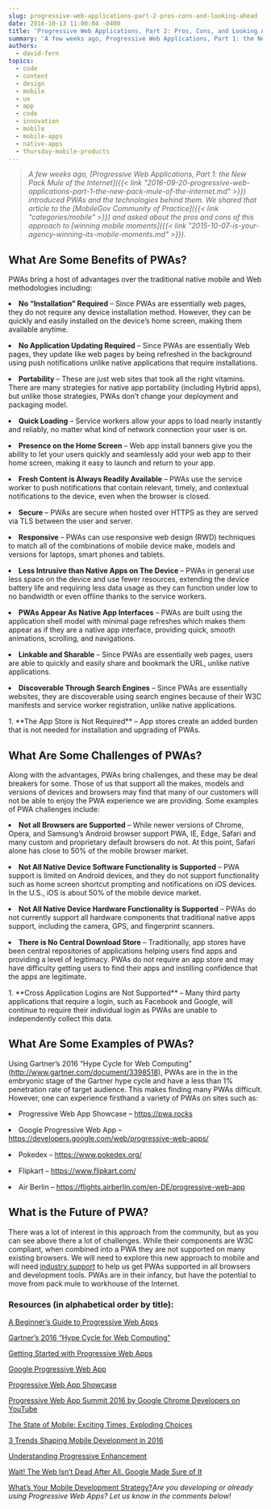 ```yaml
---
slug: progressive-web-applications-part-2-pros-cons-and-looking-ahead
date: 2016-10-13 11:00:04 -0400
title: 'Progressive Web Applications, Part 2: Pros, Cons, and Looking Ahead'
summary: 'A few weeks ago, Progressive Web Applications, Part 1: the New Pack Mule of the Internet introduced PWAs and the technologies behind them. We shared that article to the MobileGov Community of Practice and asked about the pros and cons of this approach to winning mobile moments. What Are Some Benefits of PWAs? PWAs bring'
authors:
  - david-fern
topics:
  - code
  - content
  - design
  - mobile
  - ux
  - app
  - code
  - innovation
  - mobile
  - mobile-apps
  - native-apps
  - thursday-mobile-products
---
```


> _A few weeks ago, [_Progressive Web Applications, Part 1: the New Pack Mule of the Internet_]({{< link "2016-09-20-progressive-web-applications-part-1-the-new-pack-mule-of-the-internet.md" >}}) _introduced PWAs and the technologies behind them. We shared that article to the [_MobileGov Community of Practice_]({{< link "categories/mobile" >}}) and asked about the pros and cons of this approach to_ [_winning mobile moments_]({{< link "2015-10-07-is-your-agency-winning-its-mobile-moments.md" >}})._

## What Are Some Benefits of PWAs?

PWAs bring a host of advantages over the traditional native mobile and Web methodologies including:

<li style="margin-bottom: 15px">
  <strong>No “Installation” Required</strong> – Since PWAs are essentially web pages, they do not require any device installation method. However, they can be quickly and easily installed on the device’s home screen, making them available anytime.
</li>
<li style="margin-bottom: 15px">
  <strong>No Application Updating Required</strong> – Since PWAs are essentially Web pages, they update like web pages by being refreshed in the background using push notifications unlike native applications that require installations.
</li>
<li style="margin-bottom: 15px">
  <strong>Portability</strong> &#8211; These are just web sites that took all the right vitamins. There are many strategies for native app portability (including Hybrid apps), but unlike those strategies, PWAs don&#8217;t change your deployment and packaging model.
</li>
<li style="margin-bottom: 15px">
  <strong>Quick Loading</strong> &#8211; Service workers allow your apps to load nearly instantly and reliably, no matter what kind of network connection your user is on.
</li>
<li style="margin-bottom: 15px">
  <strong>Presence on the Home Screen</strong> &#8211; Web app install banners give you the ability to let your users quickly and seamlessly add your web app to their home screen, making it easy to launch and return to your app.
</li>
<li style="margin-bottom: 15px">
  <strong>Fresh Content is Always Readily Available</strong> – PWAs use the service worker to push notifications that contain relevant, timely, and contextual notifications to the device, even when the browser is closed.
</li>
<li style="margin-bottom: 15px">
  <strong>Secure</strong> – PWAs are secure when hosted over HTTPS as they are served via TLS between the user and server.
</li>
<li style="margin-bottom: 15px">
  <strong>Responsive</strong> – PWAs can use responsive web design (RWD) techniques to match all of the combinations of mobile device make, models and versions for laptops, smart phones and tablets.
</li>
<li style="margin-bottom: 15px">
  <strong>Less Intrusive than Native Apps on The Device</strong> – PWAs in general use less space on the device and use fewer resources, extending the device battery life and requiring less data usage as they can function under low to no bandwidth or even offline thanks to the service workers.
</li>
<li style="margin-bottom: 15px">
  <strong>PWAs Appear As Native App Interfaces</strong> – PWAs are built using the application shell model with minimal page refreshes which makes them appear as if they are a native app interface, providing quick, smooth animations, scrolling, and navigations.
</li>
<li style="margin-bottom: 15px">
  <strong>Linkable and Sharable</strong> &#8211; Since PWAs are essentially web pages, users are able to quickly and easily share and bookmark the URL, unlike native applications.
</li>
<li style="margin-bottom: 15px">
  <strong>Discoverable Through Search Engines</strong> – Since PWAs are essentially websites, they are discoverable using search engines because of their W3C manifests and service worker registration, unlike native applications.
</li>
  1. **The App Store is Not Required** – App stores create an added burden that is not needed for installation and upgrading of PWAs.

## What Are Some Challenges of PWAs?

Along with the advantages, PWAs bring challenges, and these may be deal breakers for some. Those of us that support all the makes, models and versions of devices and browsers may find that many of our customers will not be able to enjoy the PWA experience we are providing. Some examples of PWA challenges include:

<li style="margin-bottom: 15px">
  <strong>Not all Browsers are Supported</strong> – While newer versions of Chrome, Opera, and Samsung’s Android browser support PWA, IE, Edge, Safari and many custom and proprietary default browsers do not. At this point, Safari alone has close to 50% of the mobile browser market.
</li>
<li style="margin-bottom: 15px">
  <strong>Not All Native Device Software Functionality is Supported</strong> – PWA support is limited on Android devices, and they do not support functionality such as home screen shortcut prompting and notifications on iOS devices. In the U.S., iOS is about 50% of the mobile device market.
</li>
<li style="margin-bottom: 15px">
  <strong>Not All Native Device Hardware Functionality is Supported</strong> – PWAs do not currently support all hardware components that traditional native apps support, including the camera, GPS, and fingerprint scanners.
</li>
<li style="margin-bottom: 15px">
  <strong>There is No Central Download Store</strong> – Traditionally, app stores have been central repositories of applications helping users find apps and providing a level of legitimacy. PWAs do not require an app store and may have difficulty getting users to find their apps and instilling confidence that the apps are legitimate.
</li>
  1. **Cross Application Logins are Not Supported** – Many third party applications that require a login, such as Facebook and Google, will continue to require their individual login as PWAs are unable to independently collect this data.

## What Are Some Examples of PWAs?

Using Gartner’s 2016 “Hype Cycle for Web Computing” (<http://www.gartner.com/document/3398518>), PWAs are in the in the embryonic stage of the Gartner hype cycle and have a less than 1% penetration rate of target audience. This makes finding many PWAs difficult. However, one can experience firsthand a variety of PWAs on sites such as:

<li style="margin-bottom: 15px">
  Progressive Web App Showcase &#8211; <a href="https://pwa.rocks/">https://pwa.rocks</a>
</li>
<li style="margin-bottom: 15px">
  Google Progressive Web App &#8211; <a href="https://developers.google.com/web/progressive-web-apps/">https://developers.google.com/web/progressive-web-apps/</a>
</li>
<li style="margin-bottom: 15px">
  Pokedex &#8211; <a href="https://www.pokedex.org/">https://www.pokedex.org/</a>
</li>
<li style="margin-bottom: 15px">
  Flipkart &#8211; <a href="https://www.flipkart.com/">https://www.flipkart.com/</a>
</li>
<li style="margin-bottom: 15px">
  Air Berlin &#8211; <a href="https://flights.airberlin.com/en-DE/progressive-web-app">https://flights.airberlin.com/en-DE/progressive-web-app</a>
</li>

## What is the Future of PWA?

There was a lot of interest in this approach from the community, but as you can see above there a lot of challenges. While their components are W3C compliant, when combined into a PWA they are not supported on many existing browsers. We will need to explore this new approach to mobile and will need [industry support](http://www.benfarrell.com/2016/02/26/progressive-web-apps/) to help us get PWAs supported in all browsers and development tools. PWAs are in their infancy, but have the potential to move from pack mule to workhouse of the Internet.

 

### Resources (in alphabetical order by title):

[A Beginner’s Guide to Progressive Web Apps](https://www.smashingmagazine.com/2016/08/a-beginners-guide-to-progressive-web-apps/)

[Gartner’s 2016 “Hype Cycle for Web Computing”](http://www.gartner.com/document/3398518)

[Getting Started with Progressive Web Apps](https://addyosmani.com/blog/getting-started-with-progressive-web-apps/)

[Google Progressive Web App](https://developers.google.com/web/progressive-web-apps/)

[Progressive Web App Showcase](https://www.pwa.rocks)

[Progressive Web App Summit 2016 by Google Chrome Developers on YouTube](https://www.youtube.com/playlist?list=PLNYkxOF6rcIAWWNR_Q6eLPhsyx6VvYjVb)

[The State of Mobile: Exciting Times, Exploding Choices](http://sdtimes.com/the-state-of-mobile-exciting-times-exploding-choices/)

[3 Trends Shaping Mobile Development in 2016](https://adtmag.com/blogs/dev-watch/2016/01/mobile-dev-trends.aspx)

[Understanding Progressive Enhancement](http://alistapart.com/article/understandingprogressiveenhancement)

[Wait! The Web Isn’t Dead After All. Google Made Sure of It](https://www.wired.com/2016/04/wait-web-isnt-really-dead-google-made-sure/)

[What’s Your Mobile Development Strategy?](http://sdtimes.com/whats-your-mobile-deveolpment-strategy/)_Are you developing or already using Progressive Web Apps? Let us know in the comments below!_
